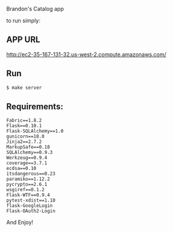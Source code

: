 
Brandon's Catalog app

to run simply:
## APP URL
http://ec2-35-167-131-32.us-west-2.compute.amazonaws.com/

## Run

```sh
$ make server
```

## Requirements:

```
Fabric==1.8.2
Flask==0.10.1
Flask-SQLAlchemy==1.0
gunicorn==18.0
Jinja2==2.7.2
MarkupSafe==0.18
SQLAlchemy==0.9.3
Werkzeug==0.9.4
coverage==3.7.1
ecdsa==0.10
itsdangerous==0.23
paramiko==1.12.2
pycrypto==2.6.1
wsgiref==0.1.2
Flask-WTF==0.9.4
pytest-xdist==1.10
flask-GoogleLogin
Flask-OAuth2-Login
```

And Enjoy!
